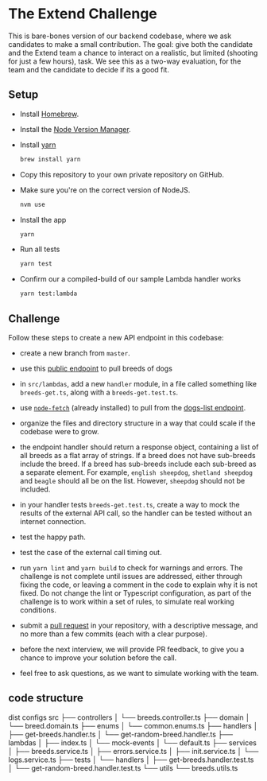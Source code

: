# The Extend Challenge

This is bare-bones version of our backend codebase, where we ask candidates to make a small contribution. The goal: give both the candidate and the Extend team a chance to interact on a realistic, but limited (shooting for just a few hours), task. We see this as a two-way evaluation, for the team and the candidate to decide if its a good fit.

## Setup

- Install [Homebrew](https://brew.sh/).

- Install the [Node Version Manager](https://github.com/creationix/nvm).

- Install [yarn](https://www.npmjs.com/package/yarn)

  ```bash
  brew install yarn
  ```

- Copy this repository to your own private repository on GitHub.

- Make sure you're on the correct version of NodeJS.

  ```bash
  nvm use
  ```

- Install the app

  ```bash
  yarn
  ```

- Run all tests

  ```bash
  yarn test
  ```

- Confirm our a compiled-build of our sample Lambda handler works

  ```bash
  yarn test:lambda
  ```

## Challenge

Follow these steps to create a new API endpoint in this codebase:

- create a new branch from `master`.

- use this [public endpoint](https://dog.ceo/api/breeds/list/all) to pull breeds of dogs

- in `src/lambdas`, add a new `handler` module, in a file called something like `breeds-get.ts`, along with a `breeds-get.test.ts`.

- use [`node-fetch`](https://github.com/node-fetch/node-fetch) (already installed) to pull from the [dogs-list endpoint](https://dog.ceo/api/breeds/list/all).

- organize the files and directory structure in a way that could scale if the codebase were to grow.

- the endpoint handler should return a response object, containing a list of all breeds as a flat array of strings. If a breed does not have sub-breeds include the breed. If a breed has sub-breeds include each sub-breed as a separate element. For example, `english sheepdog`, `shetland sheepdog` and `beagle` should all be on the list. However, `sheepdog` should not be included.

- in your handler tests `breeds-get.test.ts`, create a way to mock the results of the external API call, so the handler can be tested without an internet connection.

- test the happy path.

- test the case of the external call timing out.

- run `yarn lint` and `yarn build` to check for warnings and errors. The challenge is not complete until issues are addressed, either through fixing the code, or leaving a comment in the code to explain why it is not fixed. Do not change the lint or Typescript configuration, as part of the challenge is to work within a set of rules, to simulate real working conditions.

- submit a [pull request](https://help.github.com/en/github/collaborating-with-issues-and-pull-requests/creating-a-pull-request) in your repository, with a descriptive message, and no more than a few commits (each with a clear purpose).

- before the next interview, we will provide PR feedback, to give you a chance to improve your solution before the call.

- feel free to ask questions, as we want to simulate working with the team.

## code structure

dist
configs
src
├── controllers
│   └── breeds.controller.ts
├── domain
│   └── breed.domain.ts
├── enums
│   └── common.enums.ts
├── handlers
│   ├── get-breeds.handler.ts
│   └── get-random-breed.handler.ts
├── lambdas
│   ├── index.ts
│   └── mock-events
│       └── default.ts
├── services
│   ├── breeds.service.ts
│   ├── errors.service.ts
│   ├── init.service.ts
│   └── logs.service.ts
├── tests
│   └── handlers
│       ├── get-breeds.handler.test.ts
│       └── get-random-breed.handler.test.ts
└── utils
    └── breeds.utils.ts
